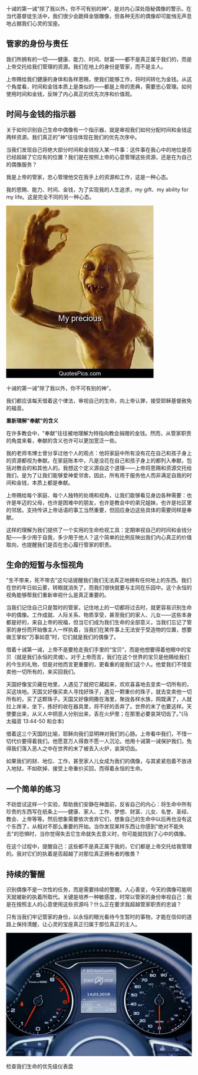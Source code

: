 十诫的第一诫"除了我以外，你不可有别的神"，是对内心深处隐秘偶像的警示。在当代基督徒生活中，我们很少会跪拜金银雕像，但各种无形的偶像却可能悄无声息地占据我们心灵的宝座。

## 管家的身份与责任

我们所拥有的一切——健康、能力、时间、财富——都不是真正属于我们的，而是上帝交托给我们管理的资源。我们在地上的身份是管家，而不是主人。

上帝赐给我们健康的身体和各样恩赐，使我们能够工作，将时间转化为金钱。从这个角度看，时间和金钱本质上是类似的——都是上帝的恩典，需要忠心管理。如何使用时间和金钱，反映了内心真正的优先次序和价值观。

## 时间与金钱的指示器

关于如何识别自己生命中偶像有一个指示器，就是审视我们如何分配时间和金钱这两样资源。我们真正的"神"往往体现在我们的优先次序中。

当我们发现自己将绝大部分时间和金钱投入某一件事：这件事在我心中的地位是否已经超越了它应有的位置？我们是在按照上帝的心意管理这些资源，还是在为自己的偶像服务？

我是上帝的管家，忠心管理他交在我手上的资源和工作，这是一种心态。

我的恩赐、能力、时间、金钱，为了实现我的人生追求，my gift、my ability for my life。这是完全不同的另一种心态。

![](../images/myprecious.jpeg)

十诫的第一诫"除了我以外，你不可有别的神"。

我们都应该每天借着这个律法，审视自己的生命，向上帝认罪，接受耶稣基督赦免的福音。

**重新理解"奉献"的含义**

在许多教会中，"奉献"往往被地理解为特指向教会捐赠的金钱。然而，从管家职责的角度来看，奉献的含义也许可以更加宽泛一些。

我的老师韦博士曾分享过他个人的观点：他将家庭中所有没有花在自己和孩子身上的资源都视为奉献。在家庭账本中，凡是没花在自己和孩子身上的都列入奉献，包括对教会的和其他人的。我想这个定义源自这个道理——上帝将恩赐和资源交托给我们，是为了让我们能够爱神爱邻舍。因此，所有用于服务他人而非满足自我的时间和金钱，本质上都是奉献。

上帝赐给每个家庭、每个人独特的处境和视角，让我们能够看见身边各种需要：也许是年迈的父母，也许是困难中的朋友，也许是教会中的弟兄姐妹，也许是社区里的邻居。支持传讲上帝话语的事工当然重要，但回应身边这些具体的需要同样是奉献。

这样的理解为我们提供了一个实用的生命检视工具：定期审视自己的时间和金钱分配——多少用于自我，多少用于他人？这个简单的比例反映出我们内心真正的价值取向，也提醒我们是否在忠心履行管家的职责。

## 生命的短暂与永恒视角

"生不带来，死不带去"这句话提醒我们我们无法真正地拥有任何地上的东西。我们在世的年日如云雾，转眼就消失了，而我们很快就要与主同在乐园中。这个永恒的视角能够帮我们重新审视什么是真正重要的。

当我们记住自己只是暂时的管家，记住地上的一切都将过去时，就更容易识别生命中的偶像。工作成就、人际关系、物质享受，甚至我们的家人、儿女——这些本身都是好的，来自上帝的祝福，但当它们成为我们生命的全部意义，当我们忘记了管家的身份而开始像主人一样执着，当我们在某件事上无法安于受造物的位置，想要做王掌权“万事如意”时，它们就是我们的偶像了。

借着十诫第一诫，上帝不是要抢走我们手里的“宝贝”，而是他想要得着他眼中的宝贝（就是我们永恒的灵魂）。对于上帝而言，我们在这个世界的宝贝是他赐给我们的今生的礼物，但是对他而言更重要的，更看重的是我们这个人。他爱我们不惜变卖他一切所有的，来买回我们。

天国好像宝贝藏在地里，人遇见了就把它藏起来，欢欢喜喜地去变卖一切所有的，买这块地。天国又好像买卖人寻找好珠子，遇见一颗重价的珠子，就去变卖他一切所有的，买了这颗珠子。天国又好像网撒在海里，聚拢各样水族，网既满了，人就拉上岸来，坐下，拣好的收在器具里，将不好的丢弃了。世界的末了也要这样。天使要出来，从义人中把恶人分别出来，丢在火炉里；在那里必要哀哭切齿了。”(马太福音 13:44-50 和合本)

借着这三个天国的比喻，耶稣向我们显明神对我们的心肠。上帝看中我们，不惜一切代价要得着我们。他愿意万人得救不愿一人沉沦。他用十诫第一诫保护我们，免得我们落入恶人之中在世界的末了被丢入火炉，哀哭切齿。

如果我们的财、地位、工作，甚至家人儿女成为我们的偶像，与其紧紧抱着不放进入地狱，不如砍掉、接受上帝重价买回，而得着永恒的生命。

## 一个简单的练习

不妨尝试这样一个实验，帮助我们安静在神面前，反省自己的内心：将生命中所有珍贵的东西写在纸条上——健康、家人、工作、梦想、财富、儿女、名誉、圣经、教会、上帝等等。然后想象需要依次舍弃它们，想象自己的生命中以后再也没有这个东西了，从相对不那么重要的开始。当你发现某样东西让你感到"绝对不能失去"的恐惧时，当你觉得失去它生命就失去意义时，你可能就找到了心中的偶像。

在这个过程中，提醒自己：这些都不是真正属于我的，它们都是上帝交托给我管理的。我对它们的执着是否超越了对那位真正拥有者的敬畏？

## 持续的警醒

识别偶像不是一次性的任务，而是需要持续的警醒。人心善变，今天的偶像可能明天就被新的执着所取代。关键是培养一种敏感度，时常以管家的身份审视自己：我是在按照主人的心意使用这些资源吗？什么正在要求我超越管家职责的忠诚？

只有当我们牢记管家的身份，以永恒的眼光看待今生暂时的事物，才能在信仰的道路上保持清醒，让心灵的宝座真正归属于那位真正的主人。

![](../images/meter.jpeg)

检查我们生命的优先级仪表盘